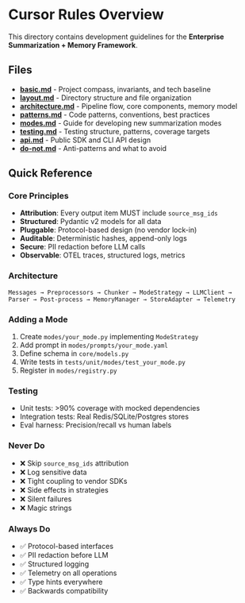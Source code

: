 # Cursor Rules Overview

This directory contains development guidelines for the **Enterprise Summarization + Memory Framework**.

## Files

- **[basic.md](./basic.md)** - Project compass, invariants, and tech baseline
- **[layout.md](./layout.md)** - Directory structure and file organization
- **[architecture.md](./architecture.md)** - Pipeline flow, core components, memory model
- **[patterns.md](./patterns.md)** - Code patterns, conventions, best practices
- **[modes.md](./modes.md)** - Guide for developing new summarization modes
- **[testing.md](./testing.md)** - Testing structure, patterns, coverage targets
- **[api.md](./api.md)** - Public SDK and CLI API design
- **[do-not.md](./do-not.md)** - Anti-patterns and what to avoid

## Quick Reference

### Core Principles
- **Attribution**: Every output item MUST include `source_msg_ids`
- **Structured**: Pydantic v2 models for all data
- **Pluggable**: Protocol-based design (no vendor lock-in)
- **Auditable**: Deterministic hashes, append-only logs
- **Secure**: PII redaction before LLM calls
- **Observable**: OTEL traces, structured logs, metrics

### Architecture
```
Messages → Preprocessors → Chunker → ModeStrategy → LLMClient → 
Parser → Post-process → MemoryManager → StoreAdapter → Telemetry
```

### Adding a Mode
1. Create `modes/your_mode.py` implementing `ModeStrategy`
2. Add prompt in `modes/prompts/your_mode.yaml`
3. Define schema in `core/models.py`
4. Write tests in `tests/unit/modes/test_your_mode.py`
5. Register in `modes/registry.py`

### Testing
- Unit tests: >90% coverage with mocked dependencies
- Integration tests: Real Redis/SQLite/Postgres stores
- Eval harness: Precision/recall vs human labels

### Never Do
- ❌ Skip `source_msg_ids` attribution
- ❌ Log sensitive data
- ❌ Tight coupling to vendor SDKs
- ❌ Side effects in strategies
- ❌ Silent failures
- ❌ Magic strings

### Always Do
- ✅ Protocol-based interfaces
- ✅ PII redaction before LLM
- ✅ Structured logging
- ✅ Telemetry on all operations
- ✅ Type hints everywhere
- ✅ Backwards compatibility

